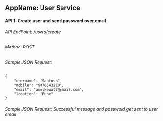 ## AppName: User Service

#### API 1: Create user and send password over email

###### API EndPoint: /users/create

###### Method: POST

###### Sample JSON Request:


	{
	    "username": "Santosh",
	    "mobile": "9876543210",
	    "email": "amolkewat7@gmail.com",
	    "location": "Pune"
	}
	
###### Sample JSON Request: Successful message and password get sent to user email